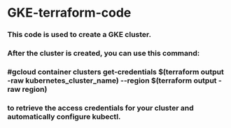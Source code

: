 # GKE-terraform-code
### This code is used to create a GKE cluster.
### After the cluster is created, you can use this command: 
### #gcloud container clusters get-credentials $(terraform output -raw kubernetes_cluster_name) --region $(terraform output -raw region) 
### to retrieve the access credentials for your cluster and automatically configure kubectl.
